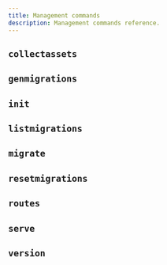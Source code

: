 ```yaml
---
title: Management commands
description: Management commands reference.
---
```


## `collectassets`

## `genmigrations`

## `init`

## `listmigrations`

## `migrate`

## `resetmigrations`

## `routes`

## `serve`

## `version`
